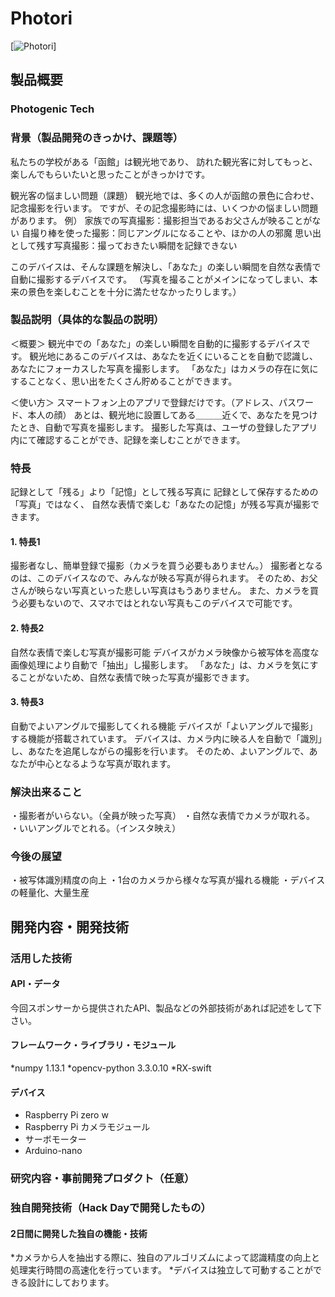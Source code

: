 # Photori

[![Photori](https://youtu.be/CQaESGy9XAU)]

## 製品概要
### Photogenic Tech

### 背景（製品開発のきっかけ、課題等）
私たちの学校がある「函館」は観光地であり、
訪れた観光客に対してもっと、楽しんでもらいたいと思ったことがきっかけです。

観光客の悩ましい問題（課題）
観光地では、多くの人が函館の景色に合わせ、記念撮影を行います。
ですが、その記念撮影時には、いくつかの悩ましい問題があります。
例）
家族での写真撮影：撮影担当であるお父さんが映ることがない
自撮り棒を使った撮影：同じアングルになることや、ほかの人の邪魔
思い出として残す写真撮影：撮っておきたい瞬間を記録できない

このデバイスは、そんな課題を解決し、「あなた」の楽しい瞬間を自然な表情で自動に撮影するデバイスです。
（写真を撮ることがメインになってしまい、本来の景色を楽しむことを十分に満たせなかったりします。）

### 製品説明（具体的な製品の説明）
＜概要＞
観光中での「あなた」の楽しい瞬間を自動的に撮影するデバイスです。
観光地にあるこのデバイスは、あなたを近くにいることを自動で認識し、あなたにフォーカスした写真を撮影します。
「あなた」はカメラの存在に気にすることなく、思い出をたくさん貯めることができます。

＜使い方＞
スマートフォン上のアプリで登録だけです。（アドレス、パスワード、本人の顔）
あとは、観光地に設置してある＿＿＿近くで、あなたを見つけたとき、自動で写真を撮影します。
撮影した写真は、ユーザの登録したアプリ内にて確認することができ、記録を楽しむことができます。

### 特長
記録として「残る」より「記憶」として残る写真に
記録として保存するための「写真」ではなく、
自然な表情で楽しむ「あなたの記憶」が残る写真が撮影できます。

#### 1. 特長1
撮影者なし、簡単登録で撮影（カメラを買う必要もありません。）
撮影者となるのは、このデバイスなので、みんなが映る写真が得られます。
そのため、お父さんが映らない写真といった悲しい写真はもうありません。
また、カメラを買う必要もないので、スマホではとれない写真もこのデバイスで可能です。

#### 2. 特長2
自然な表情で楽しむ写真が撮影可能
デバイスがカメラ映像から被写体を高度な画像処理により自動で「抽出」し撮影します。
「あなた」は、カメラを気にすることがないため、自然な表情で映った写真が撮影できます。

#### 3. 特長3
自動でよいアングルで撮影してくれる機能
デバイスが「よいアングルで撮影」する機能が搭載されています。
デバイスは、カメラ内に映る人を自動で「識別」し、あなたを追尾しながらの撮影を行います。
そのため、よいアングルで、あなたが中心となるような写真が取れます。

### 解決出来ること
・撮影者がいらない。（全員が映った写真）
・自然な表情でカメラが取れる。
・いいアングルでとれる。（インスタ映え）


### 今後の展望
・被写体識別精度の向上
・1台のカメラから様々な写真が撮れる機能
・デバイスの軽量化、大量生産


## 開発内容・開発技術
### 活用した技術
#### API・データ
今回スポンサーから提供されたAPI、製品などの外部技術があれば記述をして下さい。


#### フレームワーク・ライブラリ・モジュール
*numpy 1.13.1
*opencv-python 3.3.0.10
*RX-swift

#### デバイス
* Raspberry Pi zero w
* Raspberry Pi カメラモジュール
* サーボモーター
* Arduino-nano
### 研究内容・事前開発プロダクト（任意）


### 独自開発技術（Hack Dayで開発したもの）
#### 2日間に開発した独自の機能・技術
*カメラから人を抽出する際に、独自のアルゴリズムによって認識精度の向上と処理実行時間の高速化を行っています。
*デバイスは独立して可動することができる設計にしております。
